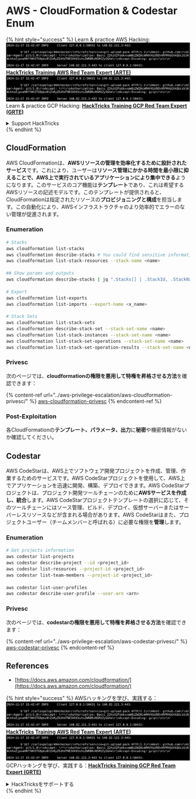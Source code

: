 # AWS - CloudFormation & Codestar Enum

{% hint style="success" %}
Learn & practice AWS Hacking:<img src="../../../.gitbook/assets/image (1).png" alt="" data-size="line">[**HackTricks Training AWS Red Team Expert (ARTE)**](https://training.hacktricks.xyz/courses/arte)<img src="../../../.gitbook/assets/image (1).png" alt="" data-size="line">\
Learn & practice GCP Hacking: <img src="../../../.gitbook/assets/image (2).png" alt="" data-size="line">[**HackTricks Training GCP Red Team Expert (GRTE)**<img src="../../../.gitbook/assets/image (2).png" alt="" data-size="line">](https://training.hacktricks.xyz/courses/grte)

<details>

<summary>Support HackTricks</summary>

* Check the [**subscription plans**](https://github.com/sponsors/carlospolop)!
* **Join the** 💬 [**Discord group**](https://discord.gg/hRep4RUj7f) or the [**telegram group**](https://t.me/peass) or **follow** us on **Twitter** 🐦 [**@hacktricks\_live**](https://twitter.com/hacktricks\_live)**.**
* **Share hacking tricks by submitting PRs to the** [**HackTricks**](https://github.com/carlospolop/hacktricks) and [**HackTricks Cloud**](https://github.com/carlospolop/hacktricks-cloud) github repos.

</details>
{% endhint %}

## CloudFormation

AWS CloudFormationは、**AWSリソースの管理を効率化するために設計されたサービス**です。これにより、ユーザーは**リソース管理にかかる時間を最小限に抑えることで、AWS上で実行されているアプリケーションにより集中できる**ようになります。このサービスのコア機能は**テンプレート**であり、これは希望するAWSリソースの記述モデルです。このテンプレートが提供されると、CloudFormationは指定されたリソースの**プロビジョニングと構成**を担当します。この自動化により、AWSインフラストラクチャのより効率的でエラーのない管理が促進されます。

### Enumeration
```bash
# Stacks
aws cloudformation list-stacks
aws cloudformation describe-stacks # You could find sensitive information here
aws cloudformation list-stack-resources --stack-name <name>

## Show params and outputs
aws cloudformation describe-stacks | jq ".Stacks[] | .StackId, .StackName, .Parameters, .Outputs"

# Export
aws cloudformation list-exports
aws cloudformation list-imports --export-name <x_name>

# Stack Sets
aws cloudformation list-stack-sets
aws cloudformation describe-stack-set --stack-set-name <name>
aws cloudformation list-stack-instances --stack-set-name <name>
aws cloudformation list-stack-set-operations --stack-set-name <name>
aws cloudformation list-stack-set-operation-results --stack-set-name <name> --operation-id <id>
```
### Privesc

次のページでは、**cloudformationの権限を悪用して特権を昇格させる方法**を確認できます：

{% content-ref url="../aws-privilege-escalation/aws-cloudformation-privesc/" %}
[aws-cloudformation-privesc](../aws-privilege-escalation/aws-cloudformation-privesc/)
{% endcontent-ref %}

### Post-Exploitation

各CloudFormationの**テンプレート、パラメータ、出力**に**秘密**や機密情報がないか確認してください。

## Codestar

AWS CodeStarは、AWS上でソフトウェア開発プロジェクトを作成、管理、作業するためのサービスです。AWS CodeStarプロジェクトを使用して、AWS上でアプリケーションを迅速に開発、構築、デプロイできます。AWS CodeStarプロジェクトは、プロジェクト開発ツールチェーンのために**AWSサービスを作成し、統合**します。AWS CodeStarプロジェクトテンプレートの選択に応じて、そのツールチェーンにはソース管理、ビルド、デプロイ、仮想サーバーまたはサーバーレスリソースなどが含まれる場合があります。AWS CodeStarはまた、プロジェクトユーザー（チームメンバーと呼ばれる）に必要な権限を**管理**します。

### Enumeration
```bash
# Get projects information
aws codestar list-projects
aws codestar describe-project --id <project_id>
aws codestar list-resources --project-id <project_id>
aws codestar list-team-members --project-id <project_id>

aws codestar list-user-profiles
aws codestar describe-user-profile --user-arn <arn>
```
### Privesc

次のページでは、**codestarの権限を悪用して特権を昇格させる方法**を確認できます：

{% content-ref url="../aws-privilege-escalation/aws-codestar-privesc/" %}
[aws-codestar-privesc](../aws-privilege-escalation/aws-codestar-privesc/)
{% endcontent-ref %}

## References

* [https://docs.aws.amazon.com/cloudformation/](https://docs.aws.amazon.com/cloudformation/)

{% hint style="success" %}
AWSハッキングを学び、実践する：<img src="../../../.gitbook/assets/image (1).png" alt="" data-size="line">[**HackTricks Training AWS Red Team Expert (ARTE)**](https://training.hacktricks.xyz/courses/arte)<img src="../../../.gitbook/assets/image (1).png" alt="" data-size="line">\
GCPハッキングを学び、実践する：<img src="../../../.gitbook/assets/image (2).png" alt="" data-size="line">[**HackTricks Training GCP Red Team Expert (GRTE)**<img src="../../../.gitbook/assets/image (2).png" alt="" data-size="line">](https://training.hacktricks.xyz/courses/grte)

<details>

<summary>HackTricksをサポートする</summary>

* [**サブスクリプションプラン**](https://github.com/sponsors/carlospolop)を確認してください！
* **💬 [**Discordグループ**](https://discord.gg/hRep4RUj7f)または[**Telegramグループ**](https://t.me/peass)に参加するか、**Twitter** 🐦 [**@hacktricks\_live**](https://twitter.com/hacktricks\_live)**をフォローしてください。**
* **[**HackTricks**](https://github.com/carlospolop/hacktricks)および[**HackTricks Cloud**](https://github.com/carlospolop/hacktricks-cloud)のGitHubリポジトリにPRを提出してハッキングトリックを共有してください。**

</details>
{% endhint %}
